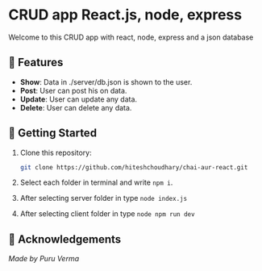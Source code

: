 # CRUD app React.js, node, express

Welcome to this CRUD app with react, node, express and a json database

## 🌟 Features

- **Show**: Data in ./server/db.json is shown to the user.
- **Post**: User can post his on data.
- **Update**: User can update any data.
- **Delete**: User can delete any data.

## 🚀 Getting Started

1. Clone this repository:

   ```bash
   git clone https://github.com/hiteshchoudhary/chai-aur-react.git
   ```

2. Select each folder in terminal and write `npm i`.

3. After selecting server folder in type `node index.js`

4. After selecting client folder in type `node npm run dev`

## 🙏 Acknowledgements

_Made by Puru Verma_
